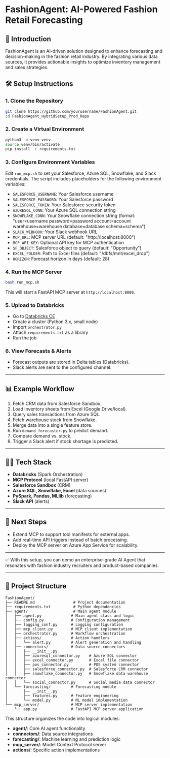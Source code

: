 # FashionAgent: AI-Powered Fashion Retail Forecasting

## 📖 Introduction
FashionAgent is an AI-driven solution designed to enhance forecasting and decision-making in the fashion retail industry. By integrating various data sources, it provides actionable insights to optimize inventory management and sales strategies.

## 🛠️ Setup Instructions

### 1. Clone the Repository
```bash
git clone https://github.com/yourusername/FashionAgent.git
cd FashionAgent_HybridSetup_Prod_Repo
```

### 2. Create a Virtual Environment
```bash
python3 -m venv venv
source venv/bin/activate
pip install -r requirements.txt
```

### 3. Configure Environment Variables
Edit `run_mcp.sh` to set your Salesforce, Azure SQL, Snowflake, and Slack credentials. The script includes placeholders for the following environment variables:
- `SALESFORCE_USERNAME`: Your Salesforce username
- `SALESFORCE_PASSWORD`: Your Salesforce password
- `SALESFORCE_TOKEN`: Your Salesforce security token
- `AZURESQL_CONN`: Your Azure SQL connection string
- `SNOWFLAKE_CONN`: Your Snowflake connection string (format: "user=username password=password account=account warehouse=warehouse database=database schema=schema")
- `SLACK_WEBHOOK`: Your Slack webhook URL
- `MCP_URL`: MCP server URL (default: "http://localhost:8000")
- `MCP_API_KEY`: Optional API key for MCP authentication
- `SF_OBJECT`: Salesforce object to query (default: "Opportunity")
- `EXCEL_FOLDER`: Path to Excel files (default: "/dbfs/mnt/excel_drop")
- `HORIZON`: Forecast horizon in days (default: 28)

### 4. Run the MCP Server
```bash
bash run_mcp.sh
```
This will start a FastAPI MCP server at `http://localhost:8000`.

### 5. Upload to Databricks
- Go to [Databricks CE](https://community.cloud.databricks.com/)
- Create a cluster (Python 3.x, small node)
- Import `orchestrator.py`
- Attach `requirements.txt` as a library
- Run the job

### 6. View Forecasts & Alerts
- Forecast outputs are stored in Delta tables (Databricks).
- Slack alerts are sent to the configured channel.

---

## 📊 Example Workflow
1. Fetch CRM data from Salesforce Sandbox.
2. Load inventory sheets from Excel (Google Drive/local).
3. Query sales transactions from Azure SQL.
4. Fetch warehouse stock from Snowflake.
5. Merge data into a single feature store.
6. Run `demand_forecaster.py` to predict demand.
7. Compare demand vs. stock.
8. Trigger a Slack alert if stock shortage is predicted.

---

## 🧑‍💻 Tech Stack
- **Databricks** (Spark Orchestration)
- **MCP Protocol** (local FastAPI server)
- **Salesforce Sandbox** (CRM)
- **Azure SQL, Snowflake, Excel** (data sources)
- **PySpark, Pandas, MLlib** (forecasting)
- **Slack API** (alerts)

---

## 📌 Next Steps
- Extend MCP to support tool manifests for external apps.
- Add real-time API triggers instead of batch processing.
- Deploy the MCP server on Azure App Service for scalability.

---

✅ With this setup, you can demo an enterprise-grade AI Agent that resonates with fashion industry recruiters and product-based companies.

---

## 📁 Project Structure

```
FashionAgent/
├── README.md                 # Project documentation
├── requirements.txt          # Python dependencies
├── agent/                    # Main agent module
│   ├── agent.py             # Main agent class and logic
│   ├── config.py            # Configuration management
│   ├── logging_conf.py      # Logging configuration
│   ├── mcp_client.py        # MCP client implementation
│   ├── orchestrator.py      # Workflow orchestration
│   ├── actions/             # Action handlers
│   │   └── alert.py         # Alert generation and handling
│   ├── connectors/          # Data source connectors
│   │   ├── __init__.py
│   │   ├── azuresql_connector.py    # Azure SQL connector
│   │   ├── excel_connector.py       # Excel file connector
│   │   ├── pos_connector.py         # POS system connector
│   │   ├── salesforce_connector.py  # Salesforce CRM connector
│   │   ├── snowflake_connector.py   # Snowflake data warehouse connector
│   │   └── social_connector.py      # Social media data connector
│   └── forecasting/         # Forecasting module
│       ├── __init__.py
│       ├── features.py      # Feature engineering
│       └── model.py         # ML model implementation
└── mcp_server/              # MCP server implementation
    └── app.py               # FastAPI MCP server application
```

This structure organizes the code into logical modules:
- **agent/**: Core AI agent functionality
- **connectors/**: Data source integrations
- **forecasting/**: Machine learning and prediction logic
- **mcp_server/**: Model Context Protocol server
- **actions/**: Specific action implementations
